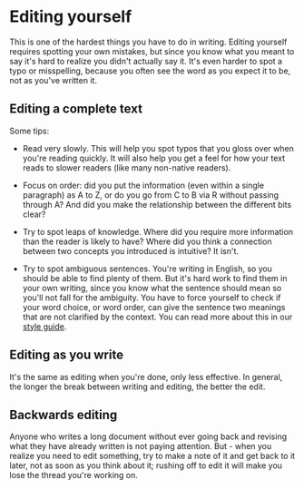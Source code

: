 # Editing yourself

This is one of the hardest things you have to do in writing. Editing yourself requires spotting your own mistakes, but since you know what you meant to say it's hard to realize you didn't actually say it. It's even harder to spot a typo or misspelling, because you often see the word as you expect it to be, not as you've written it.

## Editing a complete text

Some tips:

* Read very slowly. This will help you spot typos that you gloss over when you're reading quickly. It will also help you get a feel for how your text reads to slower readers (like many non-native readers).

* Focus on order: did you put the information (even within a single paragraph) as A to Z, or do you go from C to B via R without passing through A? And did you make the relationship between the different bits clear?

* Try to spot leaps of knowledge. Where did you require more information than the reader is likely to have? Where did you think a connection between two concepts you introduced is intuitive? It isn't.

* Try to spot ambiguous sentences. You're writing in English, so you should be able to find plenty of them. But it's hard work to find them in your own writing, since you know what the sentence should mean so you'll not fall for the ambiguity. You have to force yourself to check if your word choice, or word order, can give the sentence two meanings that are not clarified by the context. You can read more about this in our [style guide](words.md#ambiguity).

## Editing as you write

It's the same as editing when you're done, only less effective. In general, the longer the break between writing and editing, the better the edit.

## Backwards editing

Anyone who writes a long document without ever going back and revising what they have already written is not paying attention. But - when you realize you need to edit something, try to make a note of it and get back to it later, not as soon as you think about it; rushing off to edit it will make you lose the thread you're working on.
